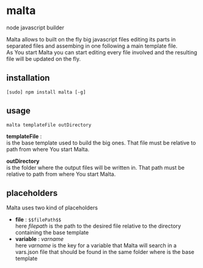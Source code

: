 malta
=====

node javascript builder

Malta allows to built on the fly big javascript files editing its parts in separated files and assembing in one following a main template file.  
As You start Malta you can start editing every file involved and the resulting file will be updated on the fly.  

installation
------------
`[sudo] npm install malta [-g]`  


usage
-----
`malta templateFile outDirectory`  

**templateFile** :  
is the base template used to build the big ones. That file must be relative to path from where You start Malta.  
  
**outDirectory**  
is the folder where the output files will be written in. That path must be relative to path from where You start Malta.  


placeholders
------------
Malta uses two kind of placeholders
- **file** : `$$filePath$$`  
  here _filepath_ is the path to the desired file relative to the directory containing the base template
- **variable** : $varname$  
  here _varname_ is the key for a variable that Malta will search in a vars.json file that should be found in the same folder where is the base template  
